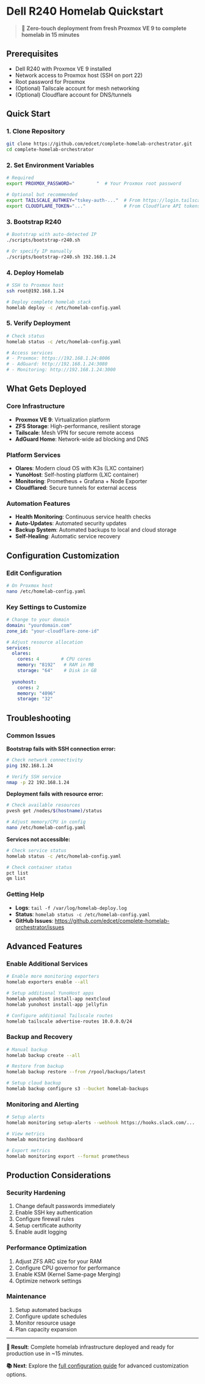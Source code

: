 # Dell R240 Homelab Quickstart

> 🚀 **Zero-touch deployment from fresh Proxmox VE 9 to complete homelab in 15 minutes**

## Prerequisites

- Dell R240 with Proxmox VE 9 installed
- Network access to Proxmox host (SSH on port 22)
- Root password for Proxmox
- (Optional) Tailscale account for mesh networking
- (Optional) Cloudflare account for DNS/tunnels

## Quick Start

### 1. Clone Repository
```bash
git clone https://github.com/edcet/complete-homelab-orchestrator.git
cd complete-homelab-orchestrator
```

### 2. Set Environment Variables
```bash
# Required
export PROXMOX_PASSWORD="        "  # Your Proxmox root password

# Optional but recommended
export TAILSCALE_AUTHKEY="tskey-auth-..."  # From https://login.tailscale.com/admin/settings/keys
export CLOUDFLARE_TOKEN="..."              # From Cloudflare API tokens
```

### 3. Bootstrap R240
```bash
# Bootstrap with auto-detected IP
./scripts/bootstrap-r240.sh

# Or specify IP manually
./scripts/bootstrap-r240.sh 192.168.1.24
```

### 4. Deploy Homelab
```bash
# SSH to Proxmox host
ssh root@192.168.1.24

# Deploy complete homelab stack
homelab deploy -c /etc/homelab-config.yaml
```

### 5. Verify Deployment
```bash
# Check status
homelab status -c /etc/homelab-config.yaml

# Access services
# - Proxmox: https://192.168.1.24:8006
# - AdGuard: http://192.168.1.24:3080
# - Monitoring: http://192.168.1.24:3000
```

## What Gets Deployed

### Core Infrastructure
- **Proxmox VE 9**: Virtualization platform
- **ZFS Storage**: High-performance, resilient storage
- **Tailscale**: Mesh VPN for secure remote access
- **AdGuard Home**: Network-wide ad blocking and DNS

### Platform Services
- **Olares**: Modern cloud OS with K3s (LXC container)
- **YunoHost**: Self-hosting platform (LXC container)
- **Monitoring**: Prometheus + Grafana + Node Exporter
- **Cloudflared**: Secure tunnels for external access

### Automation Features
- **Health Monitoring**: Continuous service health checks
- **Auto-Updates**: Automated security updates
- **Backup System**: Automated backups to local and cloud storage
- **Self-Healing**: Automatic service recovery

## Configuration Customization

### Edit Configuration
```bash
# On Proxmox host
nano /etc/homelab-config.yaml
```

### Key Settings to Customize

```yaml
# Change to your domain
domain: "yourdomain.com"
zone_id: "your-cloudflare-zone-id"

# Adjust resource allocation
services:
  olares:
    cores: 4        # CPU cores
    memory: "8192"   # RAM in MB
    storage: "64"    # Disk in GB
    
  yunohost:
    cores: 2
    memory: "4096"
    storage: "32"
```

## Troubleshooting

### Common Issues

**Bootstrap fails with SSH connection error:**
```bash
# Check network connectivity
ping 192.168.1.24

# Verify SSH service
nmap -p 22 192.168.1.24
```

**Deployment fails with resource error:**
```bash
# Check available resources
pvesh get /nodes/$(hostname)/status

# Adjust memory/CPU in config
nano /etc/homelab-config.yaml
```

**Services not accessible:**
```bash
# Check service status
homelab status -c /etc/homelab-config.yaml

# Check container status
pct list
qm list
```

### Getting Help

- **Logs**: `tail -f /var/log/homelab-deploy.log`
- **Status**: `homelab status -c /etc/homelab-config.yaml`
- **GitHub Issues**: https://github.com/edcet/complete-homelab-orchestrator/issues

## Advanced Features

### Enable Additional Services
```bash
# Enable more monitoring exporters
homelab exporters enable --all

# Setup additional YunoHost apps
homelab yunohost install-app nextcloud
homelab yunohost install-app jellyfin

# Configure additional Tailscale routes
homelab tailscale advertise-routes 10.0.0.0/24
```

### Backup and Recovery
```bash
# Manual backup
homelab backup create --all

# Restore from backup
homelab backup restore --from /rpool/backups/latest

# Setup cloud backup
homelab backup configure s3 --bucket homelab-backups
```

### Monitoring and Alerting
```bash
# Setup alerts
homelab monitoring setup-alerts --webhook https://hooks.slack.com/...

# View metrics
homelab monitoring dashboard

# Export metrics
homelab monitoring export --format prometheus
```

## Production Considerations

### Security Hardening
1. Change default passwords immediately
2. Enable SSH key authentication
3. Configure firewall rules
4. Setup certificate authority
5. Enable audit logging

### Performance Optimization
1. Adjust ZFS ARC size for your RAM
2. Configure CPU governor for performance
3. Enable KSM (Kernel Same-page Merging)
4. Optimize network settings

### Maintenance
1. Setup automated backups
2. Configure update schedules
3. Monitor resource usage
4. Plan capacity expansion

---

**🎯 Result**: Complete homelab infrastructure deployed and ready for production use in ~15 minutes.

**📚 Next**: Explore the [full configuration guide](./configuration.md) for advanced customization options.